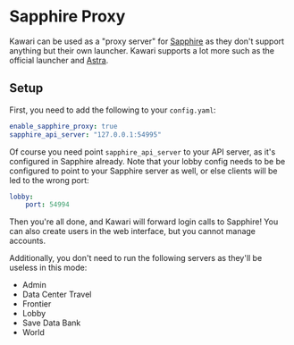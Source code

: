 # Sapphire Proxy

Kawari can be used as a "proxy server" for [Sapphire](https://github.com/SapphireServer/Sapphire) as they don't support anything but their own launcher. Kawari supports a lot more such as the official launcher and [Astra](https://xiv.zone/software/astra).

## Setup

First, you need to add the following to your `config.yaml`:

```yaml
enable_sapphire_proxy: true
sapphire_api_server: "127.0.0.1:54995"
```

Of course you need point `sapphire_api_server` to your API server, as it's configured in Sapphire already. Note that your lobby config needs to be be configured to point to your Sapphire server as well, or else clients will be led to the wrong port:

```yaml
lobby:
    port: 54994
```

Then you're all done, and Kawari will forward login calls to Sapphire! You can also create users in the web interface, but you cannot manage accounts.

Additionally, you don't need to run the following servers as they'll be useless in this mode:
* Admin
* Data Center Travel
* Frontier
* Lobby
* Save Data Bank
* World
